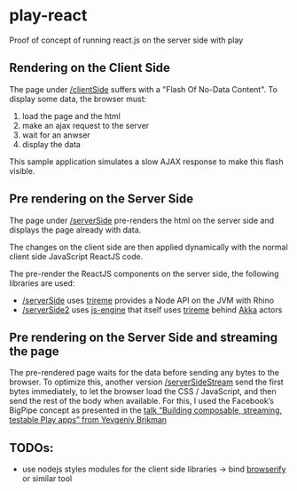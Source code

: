 play-react
==========

Proof of concept of running react.js on the server side with play

Rendering on the Client Side
----------------------------

The page under [/clientSide](http://play-react.herokuapp.com/clientSide) suffers with a "Flash Of No-Data Content".
To display some data, the browser must:
 1. load the page and the html
 2. make an ajax request to the server
 3. wait for an anwser
 4. display the data

This sample application simulates a slow AJAX response to make this flash visible.

Pre rendering on the Server Side 
--------------------------------

The page under [/serverSide](http://play-react.herokuapp.com/serverSide) pre-renders the html on the server side
and displays the page already with data.

The changes on the client side are then applied dynamically with the normal client side JavaScript
ReactJS code.

The pre-render the ReactJS components on the server side, the following libraries are used:
- [/serverSide](http://play-react.herokuapp.com/serverSide) uses [trireme](https://github.com/apigee/trireme) provides a Node API on the JVM with Rhino
- [/serverSide2](http://play-react.herokuapp.com/serverSide2) uses [js-engine](https://github.com/typesafehub/js-engine) that itself uses [trireme](https://github.com/apigee/trireme) behind [Akka](http://akka.io/) actors

Pre rendering on the Server Side and streaming the page
-------------------------------------------------------

The pre-rendered page waits for the data before sending any bytes to the browser.
To optimize this, another version [/serverSideStream](http://play-react.herokuapp.com/serverSideStream) send the first bytes immediately, to let the browser load the CSS / JavaScript, and then send the rest of the body when available.
For this, I used the Facebook’s BigPipe concept as presented in the [talk “Building composable, streaming, testable Play apps” from Yevgeniy Brikman](http://de.slideshare.net/brikis98/composable-and-streamable-play-apps)

TODOs:
------

- use nodejs styles modules for the client side libraries -> bind [browserify](http://browserify.org/) or similar tool

